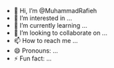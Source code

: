 - 👋 Hi, I’m @MuhammadRafieh
- 👀 I’m interested in ...
- 🌱 I’m currently learning ...
- 💞️ I’m looking to collaborate on ...
- 📫 How to reach me ...
- 😄 Pronouns: ...
- ⚡ Fun fact: ...

<!---
MuhammadRafieh/MuhammadRafieh is a ✨ special ✨ repository because its `README.md` (this file) appears on your GitHub profile.
You can click the Preview link to take a look at your changes.
--->
